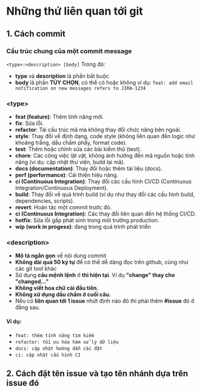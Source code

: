 # Những thứ liên quan tới git
## 1. Cách commit 
### **Cấu trúc chung của một commit message**
```<type>:<description> [body]```
Trong đó: 
- **type** và **description** là phần bắt buộc 
- **body** là phần **TÙY CHỌN**, có thể có hoặc không
ví dụ: 
```feat: add email notification on new messages refers to JIRA-1234```
### **\<type\>**
- **feat (feature)**: Thêm tính năng mới.
- **fix**: Sửa lỗi.
- **refactor**: Tái cấu trúc mã mà không thay đổi chức năng bên ngoài.
- **style**: Thay đổi về định dạng, code style (không liên quan đến logic như khoảng trắng, dấu chấm phẩy, format code).
- **test**: Thêm hoặc chỉnh sửa các bài kiểm thử (test).
- **chore**: Các công việc lặt vặt, không ảnh hưởng đến mã nguồn hoặc tính năng (ví dụ: cập nhật thư viện, build lại mã).
- **docs (documentation)**: Thay đổi hoặc thêm tài liệu (docs).
- **perf (performance)**: Cải thiện hiệu năng.
- **ci (Continuous Integration)**: Thay đổi các cấu hình CI/CD (Continuous Integration/Continuous Deployment).
- **build**: Thay đổi về quá trình build (ví dụ như thay đổi các cấu hình build, dependencies, scripts).
- **revert**: Hoàn tác một commit trước đó.
- **ci (Continuous Integration)**: Các thay đổi liên quan đến hệ thống CI/CD.
- **hotfix**: Sửa lỗi gấp phát sinh trong môi trường production.
- **wip (work in progess)**: đang trong quá trình phát triển
### **\<description\>**
- **Mô tả ngắn gọn** về nội dung commit
- **Không dài quá 50 ký tự** để có thể dễ dàng đọc trên github, cũng như các git tool khác 
- Sử dụng **câu mệnh lệnh** ở **thì hiện tại**.
Ví dụ **"change" thay cho "changed..."**
- **Không viết hoa chữ cái đầu tiên.**
- **Không xử dụng dấu chấm ở cuối câu.**
- Nếu có **liên quan tới 1 issue** nhứt định nào đó thì phải thêm **#issue** đó ở đằng sau.
#### **Ví dụ:**
- ```feat: thêm tính năng tìm kiếm```
- ```refactor: tối ưu hóa hàm xử lý dữ liệu```
- ```docs: cập nhật hướng dẫn cài đặt```
- ```ci: cập nhật cấu hình CI```

## 2. Cách đặt tên issue và tạo tên nhánh dựa trên issue đó